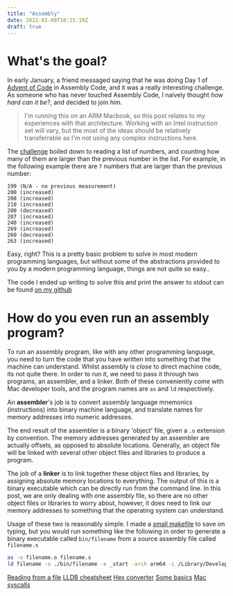 ```yaml
---
title: "Assembly"
date: 2022-01-08T10:15:19Z
draft: true
---
```


# What's the goal?

In early January, a friend messaged saying that he was doing Day 1 of [Advent of Code](https://adventofcode.com/) in Assembly Code, and it was a really interesting challenge. As someone who has never touched Assembly Code, I naively thought _how hard can it be?_, and decided to join him.

> I'm running this on an ARM Macbook, so this post relates to my experiences with that architecture. Working with an Intel instruction set will vary, but the most of the ideas should be relatively transferrable as I'm not using any complex instructions here.

The [challenge](https://adventofcode.com/2021/day/1) boiled down to reading a list of numbers, and counting how many of them are larger than the previous number in the list. For example, in the following example there are `7` numbers that are larger than the previous number:

```
199 (N/A - no previous measurement)
200 (increased)
208 (increased)
210 (increased)
200 (decreased)
207 (increased)
240 (increased)
269 (increased)
260 (decreased)
263 (increased)
```

Easy, right? This is a pretty basic problem to solve in most modern programming languages, but without some of the abstractions provided to you by a modern programming language, things are not quite so easy..

The code I ended up writing to solve this and print the answer to stdout can be found [on my github](https://github.com/j-dsouza/assembly)

# How do you even run an assembly program?

To run an assembly program, like with any other programming language, you need to turn the code that you have written into something that the machine can understand. Whilst assembly is _close_ to direct machine code, its not quite there. In order to run it, we need to pass it through two programs, an assembler, and a linker. Both of these conveniently come with Mac developer tools, and the program names are `as` and `ld` respectively.

An **assembler**'s job is to convert assembly language mnemonics (instructions) into binary machine language, and translate names for memory addresses into numeric addresses.

The end result of the assembler is a binary 'object' file, given a `.o` extension by convention. The memory addresses generated by an assembler are actually offsets, as opposed to absolute locations. Generally, an object file will be linked with several other object files and libraries to produce a program.

The job of a **linker** is to link together these object files and libraries, by assigning absolute memory locations to everything. The output of this is a binary executable which can be directly run from the command line. In this post, we are only dealing with one assembly file, so there are no other object files or libraries to worry about, however, it does need to link our memory addresses to something that the operating system can understand.

Usage of these two is reasonably simple. I made a [small makefile](https://github.com/j-dsouza/assembly/blob/main/Makefile) to save on typing, but you would run something like the following in order to generate a binary executable called `bin/filename` from a source assembly file called `filename.s`

```bash
as -o filename.o filename.s
ld filename -o ./bin/filename -e _start -arch arm64 -L /Library/Developer/CommandLineTools/SDKs/MacOSX.sdk/usr/lib -lSystem
```

[Reading from a file](https://titanwolf.org/Network/Articles/Article?AID=860a4086-c513-4475-a7b0-7ba01c4c48a8)
[LLDB cheatsheet](https://lldb.llvm.org/use/map.html)
[Hex converter](https://www.scadacore.com/tools/programming-calculators/online-hex-converter/)
[Some basics](https://azeria-labs.com/arm-data-types-and-registers-part-2/)
[Mac syscalls](https://opensource.apple.com/source/xnu/xnu-1504.3.12/bsd/kern/syscalls.master)
